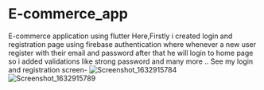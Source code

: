# E-commerce_app
E-commerce application using flutter
Here,Firstly i created login and registration page using firebase authentication where whenever a new user register with their email and password after that he will login to home page so i added validations like strong password and many more ..
See my login and registration screen-
![Screenshot_1632915784](https://user-images.githubusercontent.com/64722970/135262250-30a8eaf1-c41f-4ef5-9b53-ac04ed785c16.png)
![Screenshot_1632915789](https://user-images.githubusercontent.com/64722970/135263138-90a09a42-3224-40f8-85da-723d95022a4e.png)
